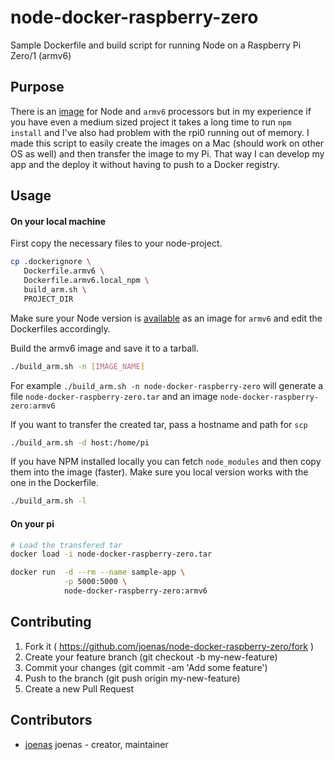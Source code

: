 # node-docker-raspberry-zero

Sample Dockerfile and build script for running Node on a Raspberry Pi Zero/1 (armv6)


## Purpose

There is an [image](https://hub.docker.com/r/arm32v6/node/) for Node and `armv6` processors but in my experience if you have even a medium sized project it takes a long time to run `npm install` and I've also had problem with the rpi0 running out of memory. I made this script to easily create the images on a Mac (should work on other OS as well) and then transfer the image to my Pi. That way I can develop my app and the deploy it without having to push to a Docker registry.

## Usage

#### On your local machine

First copy the necessary files to your node-project.

```bash
cp .dockerignore \
   Dockerfile.armv6 \
   Dockerfile.armv6.local_npm \
   build_arm.sh \
   PROJECT_DIR

```

Make sure your Node version is [available](https://hub.docker.com/r/arm32v6/node/tags/) as an image for `armv6` and edit the Dockerfiles accordingly.

Build the armv6 image and save it to a tarball.

```bash
./build_arm.sh -n [IMAGE_NAME]
```

For example `./build_arm.sh -n node-docker-raspberry-zero` will generate a file `node-docker-raspberry-zero.tar` and an image `node-docker-raspberry-zero:armv6`

If you want to transfer the created tar, pass a hostname and path for `scp`
```bash
./build_arm.sh -d host:/home/pi
```

If you have NPM installed locally you can fetch `node_modules` and then copy them into the image (faster). Make sure you local version works with the one in the Dockerfile.
```bash
./build_arm.sh -l
```

#### On your pi
```bash
# Load the transfered tar
docker load -i node-docker-raspberry-zero.tar
```

```bash
docker run  -d --rm --name sample-app \
            -p 5000:5000 \
            node-docker-raspberry-zero:armv6
```


## Contributing

1. Fork it ( https://github.com/joenas/node-docker-raspberry-zero/fork )
2. Create your feature branch (git checkout -b my-new-feature)
3. Commit your changes (git commit -am 'Add some feature')
4. Push to the branch (git push origin my-new-feature)
5. Create a new Pull Request

## Contributors

- [joenas](https://github.com/joenas) joenas - creator, maintainer

